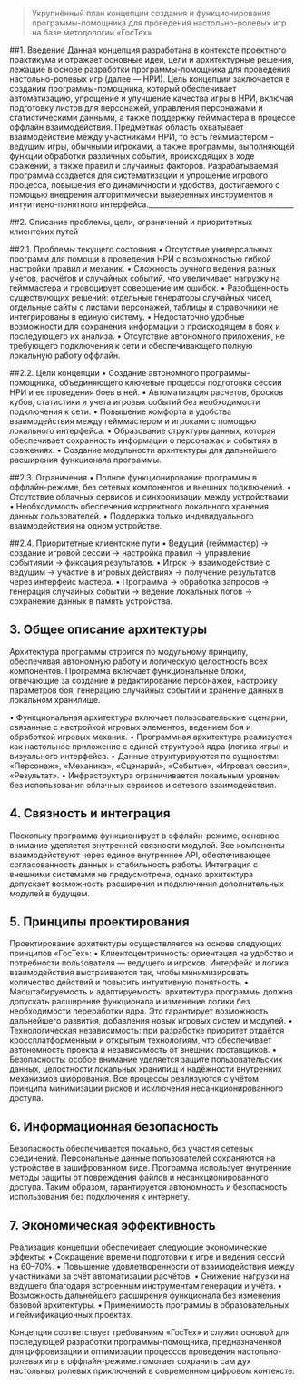 

> Укрупнённый план концепции создания и функционирования программы-помощника для проведения настольно-ролевых игр на базе методологии «ГосТех»

##1. Введение
Данная концепция разработана в контексте проектного практикума и отражает основные идеи, цели и архитектурные решения, лежащие в основе разработки программы-помощника для проведения настольно-ролевых игр (далее — НРИ). Цель концепции заключается в создании программы-помощника, который обеспечивает автоматизацию, упрощение и улучшение качества игры в НРИ, включая подготовку листов для персонажей, управления персонажами и статистическими данными, а также поддержку гейммастера в процессе оффлайн взаимодействия.
Предметная область охватывает взаимодействие между участниками НРИ, то есть гейммастером – ведущим игры, обычными игроками, а также программы, выполняющей функции обработки различных событий, происходящих в ходе сражений, а также правил и случайных факторов. Разрабатываемая программа создается для систематизации и упрощение игрового процесса, повышения его динамичности и удобства, достигаемого с помощью внедрения алгоритмически выверенных инструментов и интуитивно-понятного интерфейса.________________________________________

##2. Описание проблемы, цели, ограничений и приоритетных клиентских путей

##2.1. Проблемы текущего состояния
•	Отсутствие универсальных программ для помощи в проведении НРИ с возможностью гибкой настройки правил и механик.
•	Сложность ручного ведения разных учетов, расчётов и случайных событий, что увеличивает нагрузку на гейммастера и провоцирует совершение им ошибок.
•	Разобщенность существующих решений: отдельные генераторы случайных чисел, отдельные сайты с листами персонажей, таблицы и справочники не интегрированы в единую систему.
•	Недостаточно удобные возможности для сохранения информации о происходящем в боях и последующего их анализа.
•	Отсутствие автономного приложения, не требующего подключения к сети и обеспечивающего полную локальную работу оффлайн.

##2.2. Цели концепции
•	Создание автономного программы-помощника, объединяющего ключевые процессы подготовки сессии НРИ и ее проведения боев в ней.
•	Автоматизация расчетов, бросков кубов, статистики и учета игровых событий без необходимости подключения к сети.
•	Повышение комфорта и удобства взаимодействия между гейммастером и игроками с помощью локального интерфейса.
•	Образование структуры данных, которая обеспечивает сохранность информации о персонажах и событиях в сражениях.
•	Создание модульности архитектуры для дальнейшего расширения функционала программы.

##2.3. Ограничения
•	Полное функционирование программы в оффлайн-режиме, без сетевых компонентов и внешних подключений.
•	Отсутствие облачных сервисов и синхронизации между устройствами.
•	Необходимость обеспечения корректного локального хранения данных пользователей.
•	Поддержка только индивидуального взаимодействия на одном устройстве.

##2.4. Приоритетные клиентские пути
•	Ведущий (гейммастер) → создание игровой сессии → настройка правил → управление событиями → фиксация результатов.
•	Игрок → взаимодействие с ведущим → участие в игровых действиях → получение результатов через интерфейс мастера.
•	Программа → обработка запросов → генерация случайных событий → ведение локальных логов → сохранение данных в память устройства.


## 3. Общее описание архитектуры
Архитектура программы строится по модульному принципу, обеспечивая автономную работу и логическую целостность всех компонентов. Программа включает функциональные блоки, отвечающие за создание и редактирование персонажей, настройку параметров боя, генерацию случайных событий и хранение данных в локальном хранилище.

• Функциональная архитектура включает пользовательские сценарии, связанные с настройкой игровых элементов, ведением боя и обработкой игровых механик. 
• Программная архитектура реализуется как настольное приложение с единой структурой ядра (логика игры) и визуального интерфейса. 
• Данные структурируются по сущностям: «Персонаж», «Механика», «Сценарий», «Событие», «Игровая сессия», «Результат». 
• Инфраструктура ограничивается локальным уровнем без использования облачных сервисов и сетевого взаимодействия.


## 4. Связность и интеграция
Поскольку программа функционирует в оффлайн-режиме, основное внимание уделяется внутренней связности модулей. Все компоненты взаимодействуют через единое внутреннее API, обеспечивающее согласованность данных и стабильность работы. Интеграция с внешними системами не предусмотрена, однако архитектура допускает возможность расширения и подключения дополнительных модулей в будущем.

## 5. Принципы проектирования
Проектирование архитектуры осуществляется на основе следующих принципов «ГосТех»:
• Клиентоцентричность: ориентация на удобство и потребности пользователя — ведущего и игроков. Интерфейс и логика взаимодействия выстраиваются так, чтобы минимизировать количество действий и повысить интуитивную понятность.
• Масштабируемость и адаптируемость: архитектура программы должна допускать расширение функционала и изменение логики без необходимости переработки ядра. Это гарантирует возможность дальнейшего развития, добавления новых игровых систем и модулей.
• Технологическая независимость: при разработке приоритет отдаётся кроссплатформенным и открытым технологиям, что обеспечивает автономность проекта и независимость от внешних поставщиков.
• Безопасность: особое внимание уделяется защите пользовательских данных, целостности локальных хранилищ и надёжности внутренних механизмов шифрования. Все процессы реализуются с учётом принципа минимизации рисков и исключения несанкционированного доступа.


## 6. Информационная безопасность
Безопасность обеспечивается локально, без участия сетевых соединений. 
Персональные данные пользователей сохраняются на устройстве в зашифрованном виде. Программа использует внутренние методы защиты от повреждения файлов и несанкционированного доступа. Таким образом, гарантируется автономность и безопасность использования без подключения к интернету.

## 7. Экономическая эффективность
Реализация концепции обеспечивает следующие экономические эффекты:
• Сокращение времени подготовки к игре и ведения сессий на 60–70%.
• Повышение удовлетворенности от взаимодействия между участниками за счёт автоматизации расчётов.
• Снижение нагрузки на ведущего благодаря встроенным инструментам генерации и учёта.
• Возможность дальнейшего расширения функционала без изменения базовой архитектуры.
• Применимость программы в образовательных и геймификационных проектах.

Концепция соответствует требованиям «ГосТех» и служит основой для последующей разработки программы-помощника, предназначенной для цифровизации и оптимизации процессов проведения настольно-ролевых игр в оффлайн-режиме.помогает сохранить сам дух настольных ролевых приключений в современном цифровом контексте.
